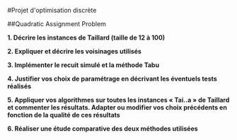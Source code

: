 #Projet d'optimisation discrète

##Quadratic Assignment Problem

**1. Décrire les instances de Taillard (taille de 12 à 100)**

**2. Expliquer et décrire les voisinages utilisés**

**3. Implémenter le recuit simulé et la méthode Tabu**

**4. Justifier vos choix de paramétrage en décrivant les éventuels tests réalisés**

**5. Appliquer vos algorithmes sur toutes les instances « Tai..a » de Taillard et commenter les résultats. Adapter ou 
modifier vos choix précédents en fonction de la qualité de ces résultats**
   
**6. Réaliser une étude comparative des deux méthodes utilisées**